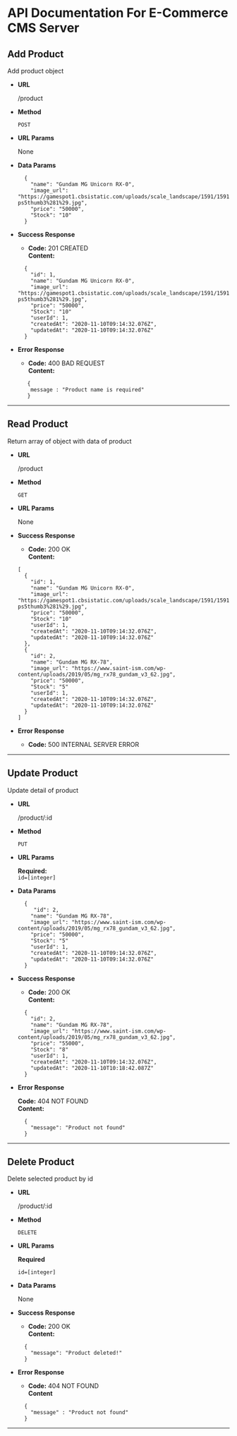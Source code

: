 # API Documentation For E-Commerce CMS Server

## **Add Product**

Add product object

- **URL**

  /product

- **Method**

  `POST`

- **URL Params**

  None

- **Data Params**

  ```
    {
      "name": "Gundam MG Unicorn RX-0",
      "image_url": "https://gamespot1.cbsistatic.com/uploads/scale_landscape/1591/15918215/3735420-ps5thumb3%281%29.jpg",
      "price": "50000",
      "Stock": "10"
    }
  ```

- **Success Response**

  - **Code:** 201 CREATED <br/>
    **Content:**

  ```
    {
      "id": 1,
      "name": "Gundam MG Unicorn RX-0",
      "image_url": "https://gamespot1.cbsistatic.com/uploads/scale_landscape/1591/15918215/3735420-ps5thumb3%281%29.jpg",
      "price": "50000",
      "Stock": "10"
      "userId": 1,
      "createdAt": "2020-11-10T09:14:32.076Z",
      "updatedAt": "2020-11-10T09:14:32.076Z"
    }
  ```

- **Error Response**
  - **Code:** 400 BAD REQUEST <br/>
    **Content:**
  ```
     {
      message : "Product name is required"
     }
  ```

---

## **Read Product**

Return array of object with data of product

- **URL**

  /product

- **Method**

  `GET`

- **URL Params**

  None

- **Success Response**

  - **Code:** 200 OK <br/>
    **Content:**

  ```
  [
    {
      "id": 1,
      "name": "Gundam MG Unicorn RX-0",
      "image_url": "https://gamespot1.cbsistatic.com/uploads/scale_landscape/1591/15918215/3735420-ps5thumb3%281%29.jpg",
      "price": "50000",
      "Stock": "10"
      "userId": 1,
      "createdAt": "2020-11-10T09:14:32.076Z",
      "updatedAt": "2020-11-10T09:14:32.076Z"
    },
    {
      "id": 2,
      "name": "Gundam MG RX-78",
      "image_url": "https://www.saint-ism.com/wp-content/uploads/2019/05/mg_rx78_gundam_v3_62.jpg",
      "price": "50000",
      "Stock": "5"
      "userId": 1,
      "createdAt": "2020-11-10T09:14:32.076Z",
      "updatedAt": "2020-11-10T09:14:32.076Z"
    }
  ]
  ```

- **Error Response**
  - **Code:** 500 INTERNAL SERVER ERROR

---

## **Update Product**

Update detail of product

- **URL**

  /product/:id

- **Method**

  `PUT`

- **URL Params**

  **Required:** <br/>
  `id=[integer]`

- **Data Params**

  ```
    {
       "id": 2,
      "name": "Gundam MG RX-78",
      "image_url": "https://www.saint-ism.com/wp-content/uploads/2019/05/mg_rx78_gundam_v3_62.jpg",
      "price": "50000",
      "Stock": "5"
      "userId": 1,
      "createdAt": "2020-11-10T09:14:32.076Z",
      "updatedAt": "2020-11-10T09:14:32.076Z"
    }
  ```

- **Success Response**

  - **Code:** 200 OK <br/>
    **Content:**

  ```
    {
      "id": 2,
      "name": "Gundam MG RX-78",
      "image_url": "https://www.saint-ism.com/wp-content/uploads/2019/05/mg_rx78_gundam_v3_62.jpg",
      "price": "55000",
      "Stock": "8"
      "userId": 1,
      "createdAt": "2020-11-10T09:14:32.076Z",
      "updatedAt": "2020-11-10T10:18:42.087Z"
    }
  ```

- **Error Response**

  **Code:** 404 NOT FOUND <br/>
  **Content:**

  ```
    {
      "message": "Product not found"
    }
  ```

---

## **Delete Product**

Delete selected product by id

- **URL**

  /product/:id

- **Method**

  `DELETE`

- **URL Params**

  **Required**

  `id=[integer]`

- **Data Params**

  None

- **Success Response**

  - **Code:** 200 OK <br/>
    **Content:**

  ```
    {
      "message": "Product deleted!"
    }
  ```

- **Error Response**
  - **Code:** 404 NOT FOUND <br/>
    **Content**
  ```
    {
      "message" : "Product not found"
    }
  ```

---
